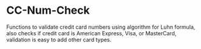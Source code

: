 # CC-Num-Check
Functions to validate credit card numbers using algorithm for Luhn formula, also checks if credit card is American Express, Visa, or MasterCard, validation is easy to add other card types.
